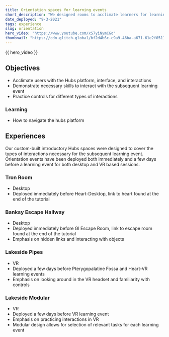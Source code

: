 ```yaml
---
title: Orientation spaces for learning events
short_description: "We designed rooms to acclimate learners for learning events on the desktop and in VR."
date_deployed: "9-3-2021"
tags: experience
slug: orientation
hero_video: "https://www.youtube.com/xS7yiNymCGo"
thumbnail: "https://cdn.glitch.global/bf2d4b6c-c9a9-46ba-a671-61e2f05114b6/tutorialRoom.png?v=1690400095272"
---
```


{{ hero_video }}

## Objectives
- Acclimate users with the Hubs platform, interface, and interactions 
- Demonstrate necessary skills to interact with the subsequent learning event 
- Practice controls for different types of interactions 


### Learning

- How to navigate the hubs platform


## Experiences

Our custom-built introductory Hubs spaces were designed to cover the types of interactions necessary for the subsequent learning event. Orientation events have been deployed both immediately and a few days before a learning event for both desktop and VR based sessions. 

### Tron Room 
-	Desktop 
-	Deployed immediately before Heart-Desktop, link to heart found at the end of the tutorial 

### Banksy Escape Hallway 
-	Desktop 
-	Deployed immediately before GI Escape Room, link to escape room found at the end of the tutorial 
-	Emphasis on hidden links and interacting with objects 

### Lakeside Pipes
-	VR
-	Deployed a few days before Pterygopalatine Fossa and Heart-VR learning events
-	Emphasis on looking around in the VR headset and familiarity with controls 

### Lakeside Modular 
-	VR
-	Deployed a few days before VR learning event 
-	Emphasis on practicing interactions in VR
-	Modular design allows for selection of relevant tasks for each learning event




